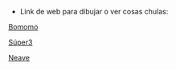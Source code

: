 * Link de web para dibujar o ver cosas chulas:

[Bomomo](http://bomomo.com/)

[Súper3](http://www.super3.cat/unamadecontes/web/tallers/dibuix/inici)

[Neave](http://neave.com/imagination/)
